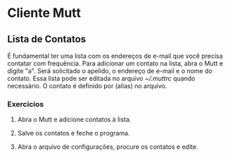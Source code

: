 ﻿# Cliente Mutt

## Lista de Contatos

É fundamental ter uma lista com os endereços de e-mail que você precisa contatar com frequência.
Para adicionar um contato na lista, abra o Mutt e digite "a".
Será solicitado o apelido, o endereço de e-mail e o nome do contato.
Essa lista pode ser editada no arquivo
*~/.muttrc*
quando necessário. O contato é definido por (alias) no arquivo.

### Exercícios

1. Abra o Mutt e adicione contatos à lista.

2. Salve os contatos e feche o programa.

3. Abra o arquivo de configurações, procure os contatos e edite.
